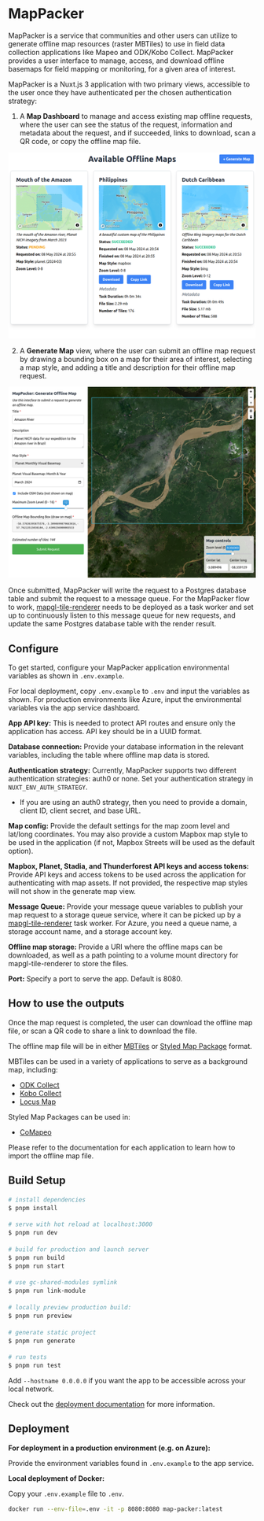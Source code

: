 # MapPacker

MapPacker is a service that communities and other users can utilize to generate offline map resources (raster MBTiles) to use in field data collection applications like Mapeo and ODK/Kobo Collect. MapPacker provides a user interface to manage, access, and download offline basemaps for field mapping or monitoring, for a given area of interest.

MapPacker is a Nuxt.js 3 application with two primary views, accessible to the user once they have authenticated per the chosen authentication strategy:

1. A **Map Dashboard** to manage and access existing map offline requests, where the user can see the status of the request, information and metadata about the request, and if succeeded, links to download, scan a QR code, or copy the offline map file.

![Map Dashboard](docs/MapDashboard.png)

2. A **Generate Map** view, where the user can submit an offline map request by drawing a bounding box on a map for their area of interest, selecting a map style, and adding a title and description for their offline map request.

![Generate Map](docs/GenerateMap.png)

Once submitted, MapPacker will write the request to a Postgres database table and submit the request to a message queue. For the MapPacker flow to work, [mapgl-tile-renderer](http://github.com/conservationMetrics/mapgl-tile-renderer/) needs to be deployed as a task worker and set up to continuously listen to this message queue for new requests, and update the same Postgres database table with the render result.

## Configure

To get started, configure your MapPacker application environmental variables as shown in `.env.example`.

For local deployment, copy `.env.example` to `.env` and input the variables as shown.
For production environments like Azure, input the environmental variables via the app service dashboard.

**App API key:** This is needed to protect API routes and ensure only the application has access. API key should be in a UUID format.

**Database connection:** Provide your database information in the relevant variables, including the table where offline map data is stored.

**Authentication strategy:** Currently, MapPacker supports two different authentication strategies: auth0 or none. Set your authentication strategy in `NUXT_ENV_AUTH_STRATEGY`.

- If you are using an auth0 strategy, then you need to provide a domain, client ID, client secret, and base URL.

**Map config:** Provide the default settings for the map zoom level and lat/long coordinates. You may also provide a custom Mapbox map style to be used in the application (if not, Mapbox Streets will be used as the default option).

**Mapbox, Planet, Stadia, and Thunderforest API keys and access tokens:** Provide API keys and access tokens to be used across the application for authenticating with map assets. If not provided, the respective map styles will not show in the generate map view.

**Message Queue:** Provide your message queue variables to publish your map request to a storage queue service, where it can be picked up by a [mapgl-tile-renderer](http://github.com/conservationMetrics/mapgl-tile-renderer/) task worker. For Azure, you need a queue name, a storage account name, and a storage account key.

**Offline map storage:** Provide a URI where the offline maps can be downloaded, as well as a path pointing to a volume mount directory for mapgl-tile-renderer to store the files.

**Port:** Specify a port to serve the app. Default is 8080.

## How to use the outputs

Once the map request is completed, the user can download the offline map file, or scan a QR code to share a link to download the file.

The offline map file will be in either [MBTiles](https://wiki.openstreetmap.org/wiki/MBTiles) or [Styled Map Package](https://github.com/digidem/styled-map-package) format. 

MBTiles can be used in a variety of applications to serve as a background map, including:

- [ODK Collect](https://getodk.org/)
- [Kobo Collect](https://www.kobotoolbox.org/)
- [Locus Map](https://www.locusmap.app/)

Styled Map Packages can be used in:

- [CoMapeo](https://comapeo.app/)

Please refer to the documentation for each application to learn how to import the offline map file.

## Build Setup

```bash
# install dependencies
$ pnpm install

# serve with hot reload at localhost:3000
$ pnpm run dev

# build for production and launch server
$ pnpm run build
$ pnpm run start

# use gc-shared-modules symlink
$ pnpm run link-module

# locally preview production build:
$ pnpm run preview

# generate static project
$ pnpm run generate

# run tests
$ pnpm run test
```

Add `--hostname 0.0.0.0` if you want the app to be accessible across your local network.

Check out the [deployment documentation](https://nuxt.com/docs/getting-started/deployment) for more information.

## Deployment

**For deployment in a production environment (e.g. on Azure):**

Provide the environment variables found in `.env.example` to the app service.

**Local deployment of Docker:**

Copy your `.env.example` file to `.env`.

```sh
docker run --env-file=.env -it -p 8080:8080 map-packer:latest
```
